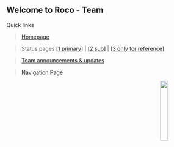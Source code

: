 ## Welcome to Roco - Team

Quick links
> <a href="https://rocoawa.com">Homepage</a>

> Status pages <a href="https://status.roco.work">[1 primary]</a> | <a href="https://stats.uptimerobot.com/AOPZXu9QYy">[2 sub]</a> | <a href="https://status.rocoawa.com">[3 only for reference]</a>

> <a href="https://announce.rocoawa.com">Team announcements & updates</a>

> <a href="http://w.roco.ml">Navigation Page</a>

<img align="right" src="https://roco.work/img/roco.png" width="20%"/>
